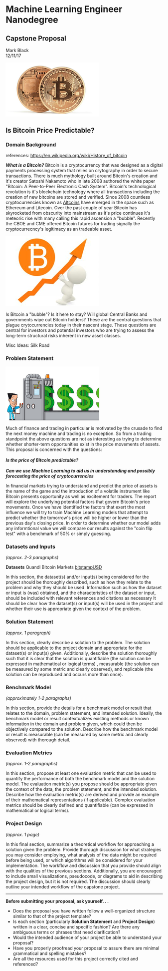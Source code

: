 # Machine Learning Engineer Nanodegree
## Capstone Proposal
Mark Black  
12/11/17

<img src="images/bitcoin.png" width="300"/>

## Is Bitcoin Price Predictable? ## 

### Domain Background
references: https://en.wikipedia.org/wiki/History_of_bitcoin

***What is a Bitcoin?***
Bitcoin is a cryptocurrency that was designed as a digital payments processing system that relies on crytography in order to secure transactions. There is much mythology built around Bitcoin's creation and it's creator Satoshi Nakamoto who in late 2008 authored the white paper "Bitcoin: A Peer-to-Peer Electronic Cash System". Bitcoin's technological revolution is it's blockchain technology where all transactions including the creation of new bitcoins are stored and verified. Since 2008 countless cryptocurrencies known as [Altcoins](http://www.businessinsider.com/list-top-cryptocurrencies-analysis-comparison-2017-10) have emerged in the space such as Ethereum and Litecoin. Over the past couple of year Bitcoin has skyrocketed from obscurity into mainstream as it's price continues it's meteoric rise with many calling this rapid ascension a "bubble". Recently the CBOE and CME offered Bitcoin futures for trading signally the cryptocurrecncy's legitimacy as an tradeable asset. 

<img src="images/bitcoin_price_up.jpg" width="300"/>

Is Bitcoin a "bubble"? Is it here to stay? Will global Central Banks and governments wipe out Bitcoin holders? These are the central questions that plague crytocurrencies today in their nascent stage. These questions are central for investors and potential investors who are trying to assess the long-term structural risks inherent in new asset classes. 
 
Misc Ideas:
Silk Road

### Problem Statement
<img src="images/money_machine.jpg" width="300"/>

Much of finance and trading in particular is motivated by the crusade to find the next money machine and trading is no exception. So from a trading standpoint the above questions are not as interesting as trying to determine whether shorter-term opportunities exist in the price movements of assets. This proposal is concerned with the questions:
<br><br>
***Is the price of Bitcoin predictable?*** 
<br><br>
***Can we use Machine Learning to aid us in understanding and possibly forecasting the price of cryptocurrencies*** 

In financial markets trying to understand and predict the price of assets is the name of the game and the introduction of a volatile instrument like Bitcoin presents opportunity as well as excitement for traders. The report will explore the underlying potential factors that govern Bitcoin's price movements. Once we have identified the factors that exert the most influence we will try to train Machine Learning models that attempt to predict whether the tomorrow's price will be higher or lower than the previous day's closing price. In order to determine whether our model adds any informtional value we will compare our results against the  "coin flip test" with a benchmark of 50% or simply guessing.

### Datasets and Inputs
_(approx. 2-3 paragraphs)_

**Datasets**
Quandl Bitcoin Markets [bitstampUSD](https://www.quandl.com/data/BCHARTS/BITSTAMPUSD-Bitcoin-Markets-bitstampUSD) 

In this section, the dataset(s) and/or input(s) being considered for the project should be thoroughly described, such as how they relate to the problem and why they should be used. Information such as how the dataset or input is (was) obtained, and the characteristics of the dataset or input, should be included with relevant references and citations as necessary It should be clear how the dataset(s) or input(s) will be used in the project and whether their use is appropriate given the context of the problem.

### Solution Statement
_(approx. 1 paragraph)_

In this section, clearly describe a solution to the problem. The solution should be applicable to the project domain and appropriate for the dataset(s) or input(s) given. Additionally, describe the solution thoroughly such that it is clear that the solution is quantifiable (the solution can be expressed in mathematical or logical terms) , measurable (the solution can be measured by some metric and clearly observed), and replicable (the solution can be reproduced and occurs more than once).

### Benchmark Model
_(approximately 1-2 paragraphs)_

In this section, provide the details for a benchmark model or result that relates to the domain, problem statement, and intended solution. Ideally, the benchmark model or result contextualizes existing methods or known information in the domain and problem given, which could then be objectively compared to the solution. Describe how the benchmark model or result is measurable (can be measured by some metric and clearly observed) with thorough detail.

### Evaluation Metrics
_(approx. 1-2 paragraphs)_

In this section, propose at least one evaluation metric that can be used to quantify the performance of both the benchmark model and the solution model. The evaluation metric(s) you propose should be appropriate given the context of the data, the problem statement, and the intended solution. Describe how the evaluation metric(s) are derived and provide an example of their mathematical representations (if applicable). Complex evaluation metrics should be clearly defined and quantifiable (can be expressed in mathematical or logical terms).

### Project Design
_(approx. 1 page)_

In this final section, summarize a theoretical workflow for approaching a solution given the problem. Provide thorough discussion for what strategies you may consider employing, what analysis of the data might be required before being used, or which algorithms will be considered for your implementation. The workflow and discussion that you provide should align with the qualities of the previous sections. Additionally, you are encouraged to include small visualizations, pseudocode, or diagrams to aid in describing the project design, but it is not required. The discussion should clearly outline your intended workflow of the capstone project.

-----------

**Before submitting your proposal, ask yourself. . .**

- Does the proposal you have written follow a well-organized structure similar to that of the project template?
- Is each section (particularly **Solution Statement** and **Project Design**) written in a clear, concise and specific fashion? Are there any ambiguous terms or phrases that need clarification?
- Would the intended audience of your project be able to understand your proposal?
- Have you properly proofread your proposal to assure there are minimal grammatical and spelling mistakes?
- Are all the resources used for this project correctly cited and referenced?
